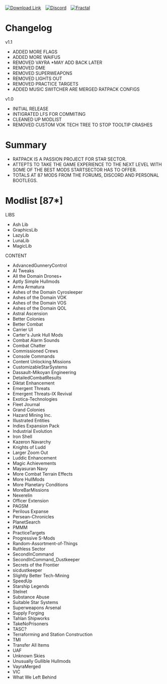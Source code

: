 [![Download Link]][DL]&emsp;[![Discord]][D]&emsp;[![Fractal]][F]&emsp;

[Download Link]: https://img.shields.io/badge/v1.0-Downloadlink-Green
[DL]: https://drive.google.com/file/d/1Dtawkals-ofzecG09gnaiCOX0KJeIpXn/view?usp=sharing
[Discord]: https://img.shields.io/badge/Starsector%20Discord-%233381ff
[D]: https://discord.com/invite/a8AWVcPCPr
[Fractal]: https://img.shields.io/badge/Starsector%20Forums-%23e3ecfa
[F]: https://fractalsoftworks.com/forum/index.php

# Changelog
v1.1
- ADDED MORE FLAGS
- ADDED MORE WAIFUS
- REMOVED VAYRA *MAY ADD BACK LATER
- REMOVED DME 
- REMOVED SUPERWEAPONS
- REMOVED LIGHTS OUT
- REMOVED PRACTICE TARGETS
- ADDED MUSIC SWITCHER ARE MERGED RATPACK CONFIGS

v1.0
- INITIAL RELEASE
- INTIGRATED LFS FOR COMMITING
- CLEANED UP MODLIST
- REMOVED CUSTOM VOK TECH TREE TO STOP TOOLTIP CRASHES

# Summary
- RATPACK IS A PASSION PROJECT FOR STAR SECTOR.
- ATTEPTS TO TAKE THE GAME EXPERIENCE TO THE NEXT LEVEL WITH SOME OF THE BEST MODS STARTSECTOR HAS TO OFFER.
- TOTALS AT 87 MODS FROM THE FORUMS, DISCORD AND PERSONAL BOOTLEGS.

# Modlist [87*]
LIBS
- Ash Lib
- GraphicsLib
- LazyLib
- LunaLib
- MagicLib

CONTENT
- AdvancedGunneryControl
- AI Tweaks
- All the Domain Drones+
- Aptly Simple Hullmods
- Arma Armatura
- Ashes of the Domain Cyrosleeper
- Ashes of the Domain VOK
- Ashes of the Domain VOS
- Ashes of the Domain QOL
- Astral Ascension
- Better Colonies
- Better Combat
- Carrier UI
- Carter's Junk Hull Mods
- Combat Alarm Sounds
- Combat Chatter
- Commissioned Crews
- Console Commands
- Content Unlocking Missions
- CustomizableStarSystems
- Dassault-Mikoyan Engineering
- DetailedCombatResults
- Diktat Enhancement
- Emergent Threats
- Emergent Threats-IX Revival
- Exotica-Technologies
- Fleet Journal
- Grand Colonies
- Hazard Mining Inc.
- Illustrated Entities
- Indies Expansion Pack
- Industrial Evolution
- Iron Shell
- Kazeron Navarchy
- Knights of Ludd
- Larger Zoom Out
- Luddic Enhancement
- Magic Achievements
- Mayasuran Navy
- More Combat Terrain Effects
- More HullMods
- More Planetary Conditions
- MoreBarMissions
- Nexerelin
- Officer Extension
- PAGSM
- Perilous Expanse
- Persean-Chronicles
- PlanetSearch
- PMMM
- PracticeTargets
- Progressive S-Mods
- Random-Assortment-of-Things
- Ruthless Sector
- SecondInCommand
- SecondInCommand_Dustkeeper
- Secrets of the Frontier
- sicdustkeeper
- Slightly Better Tech-Mining
- SpeedUp
- Starship Legends
- Stelnet
- Substance Abuse
- Suitable Star Systems
- Superweapons Arsenal
- Supply Forging
- Tahlan Shipworks
- TakeNoPrisoners
- TASC?
- Terraforming and Station Construction
- TMI
- Transfer All Items
- UAF
- Unknown Skies
- Unusually Gullible Hullmods
- VayraMerged
- VIC
- What We Left Behind
